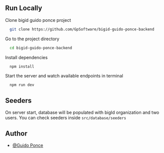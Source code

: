 ## Run Locally

Clone bigid guido ponce project

```bash
  git clone https://github.com/GpSoftware/bigid-guido-ponce-backend
```

Go to the project directory

```bash
  cd bigid-guido-ponce-backend
```

Install dependencies

```bash
  npm install
```

Start the server and watch available endpoints in terminal

```bash
  npm run dev
```

## Seeders

On server start, database will be populated with bigId organization and two users. You can check seeders inside ```src/database/seeders```

## Author

- [@Guido Ponce](https://github.com/Guidomp11)